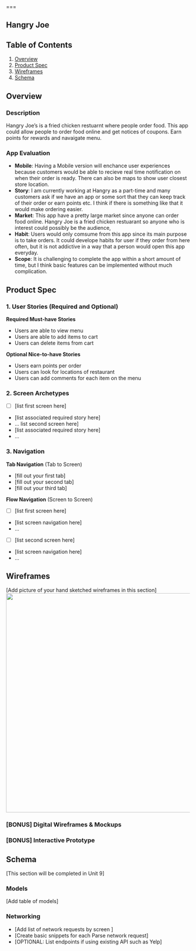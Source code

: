 
===

## Hangry Joe

## Table of Contents

1. [Overview](#Overview)
2. [Product Spec](#Product-Spec)
3. [Wireframes](#Wireframes)
4. [Schema](#Schema)

## Overview

### Description

Hangry Joe’s is a fried chicken restuarnt where people order food. This app could allow people to order food online and get notices of coupons. Earn points for rewards and navaigate menu.


### App Evaluation

- **Mobile**: Having a Mobile version will enchance user experiences because customers would be able to recieve real time notification on when their order is ready. There can also be maps to show user closest store location.
- **Story**: I am currently working at Hangry as a part-time and many customers ask if we have an app or some sort that they can keep track of their order or earn points etc. I think if there is something like that it would make ordering easier.
- **Market**: This app have a pretty large market since anyone can order food online. Hangry Joe is a fried chicken restuarant so anyone who is interest could possibly be the audience,
- **Habit**: Users would only comsume from this app since its main purpose is to take orders. It could develope habits for user if they order from here often, but it is not addictive in a way that a person would open this app everyday.
- **Scope**: It is challenging to complete the app within a short amount of time, but I think basic features can be implemented without much complication.



## Product Spec

### 1. User Stories (Required and Optional)

**Required Must-have Stories**

* Users are able to view menu
* Users are able to add items to cart
* Users can delete items from cart

**Optional Nice-to-have Stories**

* Users earn points per order
* Users can look for locations of restaurant
* Users can add comments for each item on the menu

### 2. Screen Archetypes

- [ ] [list first screen here]
* [list associated required story here]
* ...
list second screen here]
* [list associated required story here]
* ...

### 3. Navigation

**Tab Navigation** (Tab to Screen)

* [fill out your first tab]
* [fill out your second tab]
* [fill out your third tab]

**Flow Navigation** (Screen to Screen)

- [ ] [list first screen here]
* [list screen navigation here]
* ...
- [ ] [list second screen here]
* [list screen navigation here]
* ...

## Wireframes

[Add picture of your hand sketched wireframes in this section]
<img src="YOUR_WIREFRAME_IMAGE_URL" width=600>

### [BONUS] Digital Wireframes & Mockups

### [BONUS] Interactive Prototype

## Schema 

[This section will be completed in Unit 9]

### Models

[Add table of models]

### Networking

- [Add list of network requests by screen ]
- [Create basic snippets for each Parse network request]
- [OPTIONAL: List endpoints if using existing API such as Yelp]
